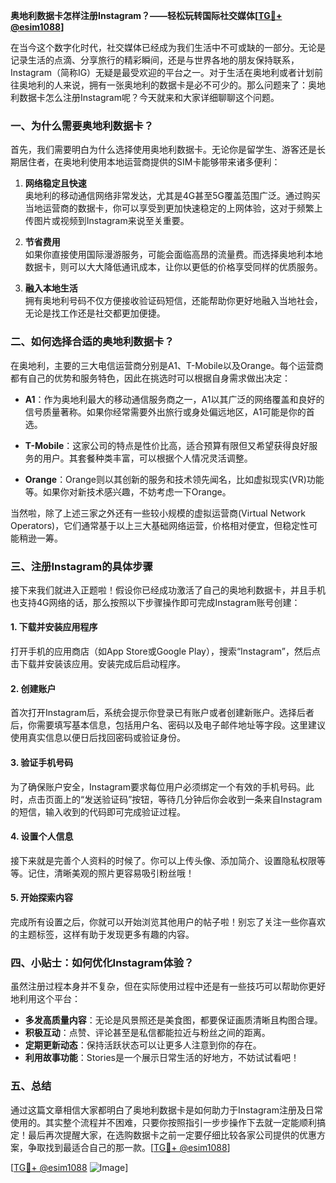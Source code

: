 **奥地利数据卡怎样注册Instagram？——轻松玩转国际社交媒体[[TG💪+ @esim1088](https://t.me/s/esim1088)]**

在当今这个数字化时代，社交媒体已经成为我们生活中不可或缺的一部分。无论是记录生活的点滴、分享旅行的精彩瞬间，还是与世界各地的朋友保持联系，Instagram（简称IG）无疑是最受欢迎的平台之一。对于生活在奥地利或者计划前往奥地利的人来说，拥有一张奥地利的数据卡是必不可少的。那么问题来了：奥地利数据卡怎么注册Instagram呢？今天就来和大家详细聊聊这个问题。

### 一、为什么需要奥地利数据卡？

首先，我们需要明白为什么选择使用奥地利数据卡。无论你是留学生、游客还是长期居住者，在奥地利使用本地运营商提供的SIM卡能够带来诸多便利：

1. **网络稳定且快速**  
   奥地利的移动通信网络非常发达，尤其是4G甚至5G覆盖范围广泛。通过购买当地运营商的数据卡，你可以享受到更加快速稳定的上网体验，这对于频繁上传图片或视频到Instagram来说至关重要。

2. **节省费用**  
   如果你直接使用国际漫游服务，可能会面临高昂的流量费。而选择奥地利本地数据卡，则可以大大降低通讯成本，让你以更低的价格享受同样的优质服务。

3. **融入本地生活**  
   拥有奥地利号码不仅方便接收验证码短信，还能帮助你更好地融入当地社会，无论是找工作还是社交都更加便捷。

### 二、如何选择合适的奥地利数据卡？

在奥地利，主要的三大电信运营商分别是A1、T-Mobile以及Orange。每个运营商都有自己的优势和服务特色，因此在挑选时可以根据自身需求做出决定：

- **A1**：作为奥地利最大的移动通信服务商之一，A1以其广泛的网络覆盖和良好的信号质量著称。如果你经常需要外出旅行或身处偏远地区，A1可能是你的首选。
  
- **T-Mobile**：这家公司的特点是性价比高，适合预算有限但又希望获得良好服务的用户。其套餐种类丰富，可以根据个人情况灵活调整。

- **Orange**：Orange则以其创新的服务和技术领先闻名，比如虚拟现实(VR)功能等。如果你对新技术感兴趣，不妨考虑一下Orange。

当然啦，除了上述三家之外还有一些较小规模的虚拟运营商(Virtual Network Operators)，它们通常基于以上三大基础网络运营，价格相对便宜，但稳定性可能稍逊一筹。

### 三、注册Instagram的具体步骤

接下来我们就进入正题啦！假设你已经成功激活了自己的奥地利数据卡，并且手机也支持4G网络的话，那么按照以下步骤操作即可完成Instagram账号创建：

#### 1. 下载并安装应用程序
打开手机的应用商店（如App Store或Google Play），搜索“Instagram”，然后点击下载并安装该应用。安装完成后启动程序。

#### 2. 创建账户
首次打开Instagram后，系统会提示你登录已有账户或者创建新账户。选择后者后，你需要填写基本信息，包括用户名、密码以及电子邮件地址等字段。这里建议使用真实信息以便日后找回密码或验证身份。

#### 3. 验证手机号码
为了确保账户安全，Instagram要求每位用户必须绑定一个有效的手机号码。此时，点击页面上的“发送验证码”按钮，等待几分钟后你会收到一条来自Instagram的短信，输入收到的代码即可完成验证过程。

#### 4. 设置个人信息
接下来就是完善个人资料的时候了。你可以上传头像、添加简介、设置隐私权限等等。记住，清晰美观的照片更容易吸引粉丝哦！

#### 5. 开始探索内容
完成所有设置之后，你就可以开始浏览其他用户的帖子啦！别忘了关注一些你喜欢的主题标签，这样有助于发现更多有趣的内容。

### 四、小贴士：如何优化Instagram体验？

虽然注册过程本身并不复杂，但在实际使用过程中还是有一些技巧可以帮助你更好地利用这个平台：

- **多发高质量内容**：无论是风景照还是美食图，都要保证画质清晰且构图合理。
- **积极互动**：点赞、评论甚至是私信都能拉近与粉丝之间的距离。
- **定期更新动态**：保持活跃状态可以让更多人注意到你的存在。
- **利用故事功能**：Stories是一个展示日常生活的好地方，不妨试试看吧！

### 五、总结

通过这篇文章相信大家都明白了奥地利数据卡是如何助力于Instagram注册及日常使用的。其实整个流程并不困难，只要你按照指引一步步操作下去就一定能顺利搞定！最后再次提醒大家，在选购数据卡之前一定要仔细比较各家公司提供的优惠方案，争取找到最适合自己的那一款。[[TG💪+ @esim1088](https://t.me/s/esim1088)]

[[TG💪+ @esim1088](https://t.me/s/esim1088) ![Image](https://i.postimg.cc/4NQfJmqS/Snipaste-2025-05-13-00-14-12.png)]
